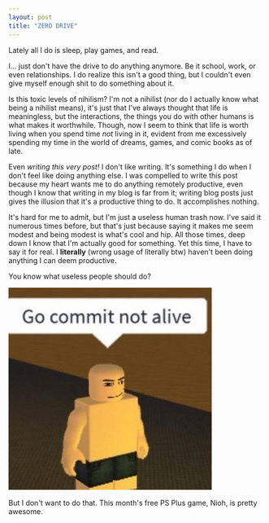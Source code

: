 ```yaml
---
layout: post
title: "ZERO DRIVE"
---
```


Lately all I do is sleep, play games, and read.

I... just don't have the drive to do anything anymore. Be it school, work, or even relationships. I do realize this isn't a good thing, but I couldn't even give myself enough shit to do something about it.

Is this toxic levels of nihilism? I'm not a nihilist (nor do I actually know what being a nihilist means), it's just that I've always thought that life is meaningless, but the interactions, the things you do with other humans is what makes it worthwhile. Though, now I seem to think that life is worth living when you spend time *not* living in it, evident from me excessively spending my time in the world of dreams, games, and comic books as of late.

Even *writing this very post!* I don't like writing. It's something I do when I don't feel like doing anything else. I was compelled to write this post because my heart wants me to do anything remotely productive, even though I know that writing in my blog is far from it; writing blog posts just gives the illusion that it's a productive thing to do. It accomplishes nothing.

It's hard for me to admit, but I'm just a useless human trash now. I've said it numerous times before, but that's just because saying it makes me seem modest and being modest is what's cool and hip. All those times, deep down I know that I'm actually good for something. Yet this time, I have to say it for real. I **literally** (wrong usage of literally btw) haven't been doing anything I can deem productive.

You know what useless people should do?

![Commit not alive.](/assets/img/commit-not-alive.jpg)

But I don't want to do that. This month's free PS Plus game, Nioh, is pretty awesome.
